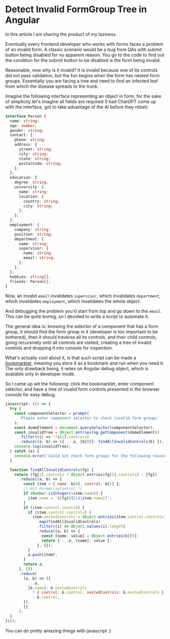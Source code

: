 # Detect Invalid FormGroup Tree in Angular

In this article I am sharing the product of my laziness.

Eventually every frontend developer who works with forms faces a problem of an invalid form. A classic scenario would be a bug from QAs with submit button being disabled for no apparent reason. You go to the code to find out the condition for the submit button to be disabled is the form being invalid. 

Reasonable, now why is it invalid? It is invalid because one of its controls did not pass validation, but the fun begins when the form has nested form groups. Essentially you are facing a tree and need to find an infected leaf from which the disease spreads to the trunk.

Imagine the following interface representing an object in form, for the sake of simplicity let's imagine all fields are required (I had ChatGPT come up with the interface, got to take advantage of the AI before they rebel):

```typescript
interface Person {
  name: string;
  age: number;
  gender: string;
  contact: {
    phone: string;
    address: {
      street: string;
      city: string;
      state: string;
      postalCode: string;
    };
  };
  education: {
    degree: string;
    university: {
      name: string;
      location: {
        country: string;
        city: string;
      };
    };
  };
  employment: {
    company: string;
    position: string;
    department: {
      name: string;
      supervisor: {
        name: string;
        email: string;
      };
    };
  };
  hobbies: string[];
  friends: Person[];
}
```

Now, an invalid `email` invalidates `supervisor`, which invalidates `department`, which invalidates `employment`, which invalidates the whole object. 

And debugging the problem you'd start from top and go down to the `email`. This can be quite boring, so I decided to write a script to automate it.

The general idea is: knowing the selector of a component that has a form group, it should find the form group in it (developer is too important to be bothered), then it should traverse all its controls, and their child controls, going recursively until all controls are visited, creating a tree of invalid controls and dropping it into console for inspection.

What's actually cool about it, is that such script can be made a [bookmarklet](https://en.wikipedia.org/wiki/Bookmarklet), meaning you store it as a bookmark and run when you need it. The only drawback being, it relies on Angular debug object, which is available only in developer mode.

So I came up wit the following: click the bookmarklet, enter component selector, and have a tree of invalid form controls presented in the browser console for easy debug.

```javascript
javascript: (() => {
  try {
    const componentSelector = prompt(
      'Please enter component selector to check invalid form groups'
    );
    const domeElement = document.querySelector(componentSelector);
    const invalidTree = Object.entries(ng.getComponent(domeElement))
      .filter((i) => !!i[1].controls)
      .reduce((a, b) => ({ ...a, [b[0]]: findAllInvalidControls(b) }), {});
    console.log(invalidTree);
  } catch (e) {
    console.error('Could not check form groups for the following reason: ', e);
  }

  function findAllInvalidControls(fg) {
    return (fg[1].controls ? Object.entries(fg[1].controls) : [fg])
      .reduce((a, b) => {
        const item = { name: b[0], control: b[1] };
        /* Hit FormArrayControl */ 
        if (Number.isInteger(+item.name)) {
          item.name = `${fg[0]}[${item.name}]`;
        }
        if (item.control.invalid) {
          if (item.control.controls) {
            item.nestedControls = Object.entries(item.control.controls)
              .map(findAllInvalidControls)
              .filter((i) => Object.values(i).length)
              .reduce((a, b) => {
                const [name, value] = Object.entries(b)[0];
                return { ...a, [name]: value };
              }, {});
          }
          a.push(item);
        }
        return a;
      }, [])
      .reduce(
        (a, b) => ({
          ...a,
          [b.name]: b.nestedControls
            ? { control: b.control, nestedControls: b.nestedControls }
            : b.control,
        }),
        {}
      );
  }
})();
```



You can do pretty amazing things with javascript :)